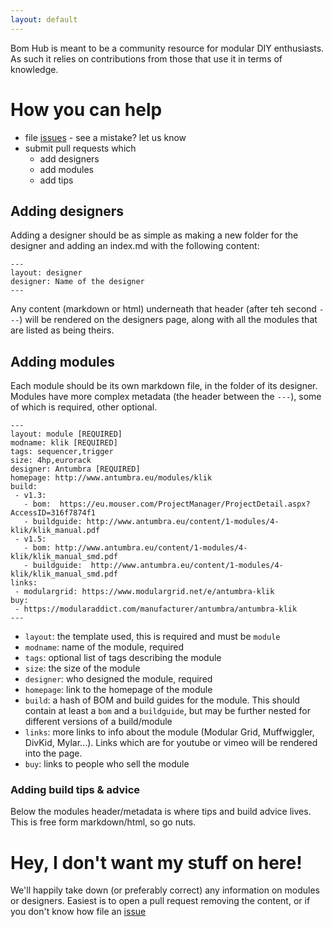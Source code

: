 ```yaml
---
layout: default
---
```

Bom Hub is meant to be a community resource for modular DIY enthusiasts. As such it relies on contributions from those that use it in terms of knowledge.

# How you can help

 * file [issues][issues] - see a mistake? let us know
 * submit pull requests which
    * add designers
    * add modules
    * add tips

## Adding designers

Adding a designer should be as simple as making a new folder for the designer and adding an index.md with the following content:

```
---
layout: designer
designer: Name of the designer
---
```

Any content (markdown or html) underneath that header (after teh second `---`) will be rendered on the designers page, along with all the modules that are listed as being theirs.

## Adding modules

Each module should be its own markdown file, in the folder of its designer. Modules have more complex metadata (the header between the `---`), some of which is required, other optional. 

```
---
layout: module [REQUIRED]
modname: klik [REQUIRED]
tags: sequencer,trigger
size: 4hp,eurorack
designer: Antumbra [REQUIRED]
homepage: http://www.antumbra.eu/modules/klik
build:
 - v1.3: 
   - bom:  https://eu.mouser.com/ProjectManager/ProjectDetail.aspx?AccessID=316f7874f1
   - buildguide: http://www.antumbra.eu/content/1-modules/4-klik/klik_manual.pdf
 - v1.5:
   - bom: http://www.antumbra.eu/content/1-modules/4-klik/klik_manual_smd.pdf
   - buildguide:  http://www.antumbra.eu/content/1-modules/4-klik/klik_manual_smd.pdf
links:
 - modulargrid: https://www.modulargrid.net/e/antumbra-klik
buy:
 - https://modularaddict.com/manufacturer/antumbra/antumbra-klik
---
```

 * `layout`: the template used, this is required and must be `module`
 * `modname`: name of the module, required
 * `tags`: optional list of tags describing the module
 * `size`: the size of the module
 * `designer`: who designed the module, required
 * `homepage`: link to the homepage of the module
 * `build`: a hash of BOM and build guides for the module. This should contain at least a `bom` and a `buildguide`, but may be further nested for different versions of a build/module
 * `links`: more links to info about the module (Modular Grid, Muffwiggler, DivKid, Mylar...). Links which are for youtube or vimeo will be rendered into the page.
 * `buy`: links to people who sell the module 

### Adding build tips & advice
Below the modules header/metadata is where tips and build advice lives. This is free form markdown/html, so go nuts. 

# Hey, I don't want my stuff on here!
We'll happily take down (or preferably correct) any information on modules or designers. Easiest is to open a pull request removing the content, or if you don't know how file an [issue][issues]


[issues]: https://github.com/bomhub/bomhub.github.io/issues